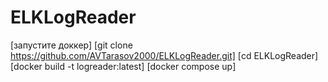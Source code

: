 # ELKLogReader
[запустите доккер]
[git clone https://github.com/AVTarasov2000/ELKLogReader.git]
[cd ELKLogReader]
[docker build -t logreader:latest]
[docker compose up]
